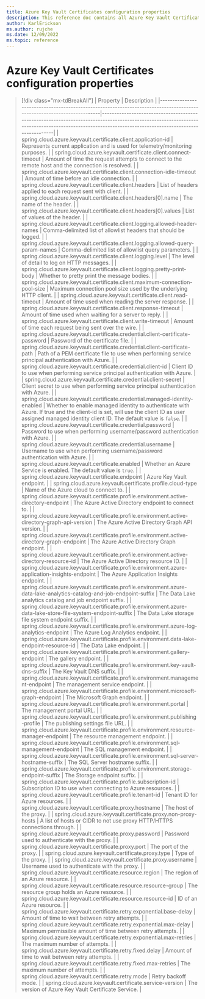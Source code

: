 ```yaml
---
title: Azure Key Vault Certificates configuration properties
description: This reference doc contains all Azure Key Vault Certificates configuration properties.
author: KarlErickson
ms.author: rujche
ms.date: 12/09/2022
ms.topic: reference
---
```


# Azure Key Vault Certificates configuration properties

> [!div class="mx-tdBreakAll"]
> | Property                                                                                                              | Description                                                                                                                                                                                        |
> |-----------------------------------------------------------------------------------------------------------------------|----------------------------------------------------------------------------------------------------------------------------------------------------------------------------------------------------|
> | spring.cloud.azure.keyvault.certificate.client.application-id                                                         | Represents current application and is used for telemetry/monitoring purposes.                                                                                                                      |
> | spring.cloud.azure.keyvault.certificate.client.connect-timeout                                                        | Amount of time the request attempts to connect to the remote host and the connection is resolved.                                                                                                  |
> | spring.cloud.azure.keyvault.certificate.client.connection-idle-timeout                                                | Amount of time before an idle connection.                                                                                                                                                          |
> | spring.cloud.azure.keyvault.certificate.client.headers                                                                | List of headers applied to each request sent with client.                                                                                                                                          |
> | spring.cloud.azure.keyvault.certificate.client.headers[0].name                                                        | The name of the header.                                                                                                                                                                            |
> | spring.cloud.azure.keyvault.certificate.client.headers[0].values                                                      | List of values of the header.                                                                                                                                                                      |
> | spring.cloud.azure.keyvault.certificate.client.logging.allowed-header-names                                           | Comma-delimited list of allowlist headers that should be logged.                                                                                                                                   |
> | spring.cloud.azure.keyvault.certificate.client.logging.allowed-query-param-names                                      | Comma-delimited list of allowlist query parameters.                                                                                                                                                |
> | spring.cloud.azure.keyvault.certificate.client.logging.level                                                          | The level of detail to log on HTTP messages.                                                                                                                                                       |
> | spring.cloud.azure.keyvault.certificate.client.logging.pretty-print-body                                              | Whether to pretty print the message bodies.                                                                                                                                                        |
> | spring.cloud.azure.keyvault.certificate.client.maximum-connection-pool-size                                           | Maximum connection pool size used by the underlying HTTP client.                                                                                                                                   |
> | spring.cloud.azure.keyvault.certificate.client.read-timeout                                                           | Amount of time used when reading the server response.                                                                                                                                              |
> | spring.cloud.azure.keyvault.certificate.client.response-timeout                                                       | Amount of time used when waiting for a server to reply.                                                                                                                                            |
> | spring.cloud.azure.keyvault.certificate.client.write-timeout                                                          | Amount of time each request being sent over the wire.                                                                                                                                              |
> | spring.cloud.azure.keyvault.certificate.credential.client-certificate-password                                        | Password of the certificate file.                                                                                                                                                                  |
> | spring.cloud.azure.keyvault.certificate.credential.client-certificate-path                                            | Path of a PEM certificate file to use when performing service principal authentication with Azure.                                                                                                 |
> | spring.cloud.azure.keyvault.certificate.credential.client-id                                                          | Client ID to use when performing service principal authentication with Azure.                                                                                                                      |
> | spring.cloud.azure.keyvault.certificate.credential.client-secret                                                      | Client secret to use when performing service principal authentication with Azure.                                                                                                                  |
> | spring.cloud.azure.keyvault.certificate.credential.managed-identity-enabled                                           | Whether to enable managed identity to authenticate with Azure. If true and the client-id is set, will use the client ID as user assigned managed identity client ID. The default value is `false`. |
> | spring.cloud.azure.keyvault.certificate.credential.password                                                           | Password to use when performing username/password authentication with Azure.                                                                                                                       |
> | spring.cloud.azure.keyvault.certificate.credential.username                                                           | Username to use when performing username/password authentication with Azure.                                                                                                                       |
> | spring.cloud.azure.keyvault.certificate.enabled                                                                       | Whether an Azure Service is enabled. The default value is `true`.                                                                                                                                  |
> | spring.cloud.azure.keyvault.certificate.endpoint                                                                      | Azure Key Vault endpoint.                                                                                                                                                                          |
> | spring.cloud.azure.keyvault.certificate.profile.cloud-type                                                            | Name of the Azure cloud to connect to.                                                                                                                                                             |
> | spring.cloud.azure.keyvault.certificate.profile.environment.active-directory-endpoint                                 | The Azure Active Directory endpoint to connect to.                                                                                                                                                 |
> | spring.cloud.azure.keyvault.certificate.profile.environment.active-directory-graph-api-version                        | The Azure Active Directory Graph API version.                                                                                                                                                      |
> | spring.cloud.azure.keyvault.certificate.profile.environment.active-directory-graph-endpoint                           | The Azure Active Directory Graph endpoint.                                                                                                                                                         |
> | spring.cloud.azure.keyvault.certificate.profile.environment.active-directory-resource-id                              | The Azure Active Directory resource ID.                                                                                                                                                            |
> | spring.cloud.azure.keyvault.certificate.profile.environment.azure-application-insights-endpoint                       | The Azure Application Insights endpoint.                                                                                                                                                           |
> | spring.cloud.azure.keyvault.certificate.profile.environment.azure-data-lake-analytics-catalog-and-job-endpoint-suffix | The Data Lake analytics catalog and job endpoint suffix.                                                                                                                                           |
> | spring.cloud.azure.keyvault.certificate.profile.environment.azure-data-lake-store-file-system-endpoint-suffix         | The Data Lake storage file system endpoint suffix.                                                                                                                                                 |
> | spring.cloud.azure.keyvault.certificate.profile.environment.azure-log-analytics-endpoint                              | The Azure Log Analytics endpoint.                                                                                                                                                                  |
> | spring.cloud.azure.keyvault.certificate.profile.environment.data-lake-endpoint-resource-id                            | The Data Lake endpoint.                                                                                                                                                                            |
> | spring.cloud.azure.keyvault.certificate.profile.environment.gallery-endpoint                                          | The gallery endpoint.                                                                                                                                                                              |
> | spring.cloud.azure.keyvault.certificate.profile.environment.key-vault-dns-suffix                                      | The Key Vault DNS suffix.                                                                                                                                                                          |
> | spring.cloud.azure.keyvault.certificate.profile.environment.management-endpoint                                       | The management service endpoint.                                                                                                                                                                   |
> | spring.cloud.azure.keyvault.certificate.profile.environment.microsoft-graph-endpoint                                  | The Microsoft Graph endpoint.                                                                                                                                                                      |
> | spring.cloud.azure.keyvault.certificate.profile.environment.portal                                                    | The management portal URL.                                                                                                                                                                         |
> | spring.cloud.azure.keyvault.certificate.profile.environment.publishing-profile                                        | The publishing settings file URL.                                                                                                                                                                  |
> | spring.cloud.azure.keyvault.certificate.profile.environment.resource-manager-endpoint                                 | The resource management endpoint.                                                                                                                                                                  |
> | spring.cloud.azure.keyvault.certificate.profile.environment.sql-management-endpoint                                   | The SQL management endpoint.                                                                                                                                                                       |
> | spring.cloud.azure.keyvault.certificate.profile.environment.sql-server-hostname-suffix                                | The SQL Server hostname suffix.                                                                                                                                                                    |
> | spring.cloud.azure.keyvault.certificate.profile.environment.storage-endpoint-suffix                                   | The Storage endpoint suffix.                                                                                                                                                                       |
> | spring.cloud.azure.keyvault.certificate.profile.subscription-id                                                       | Subscription ID to use when connecting to Azure resources.                                                                                                                                         |
> | spring.cloud.azure.keyvault.certificate.profile.tenant-id                                                             | Tenant ID for Azure resources.                                                                                                                                                                     |
> | spring.cloud.azure.keyvault.certificate.proxy.hostname                                                                | The host of the proxy.                                                                                                                                                                             |
> | spring.cloud.azure.keyvault.certificate.proxy.non-proxy-hosts                                                         | A list of hosts or CIDR to not use proxy HTTP/HTTPS connections through.                                                                                                                           |
> | spring.cloud.azure.keyvault.certificate.proxy.password                                                                | Password used to authenticate with the proxy.                                                                                                                                                      |
> | spring.cloud.azure.keyvault.certificate.proxy.port                                                                    | The port of the proxy.                                                                                                                                                                             |
> | spring.cloud.azure.keyvault.certificate.proxy.type                                                                    | Type of the proxy.                                                                                                                                                                                 |
> | spring.cloud.azure.keyvault.certificate.proxy.username                                                                | Username used to authenticate with the proxy.                                                                                                                                                      |
> | spring.cloud.azure.keyvault.certificate.resource.region                                                               | The region of an Azure resource.                                                                                                                                                                   |
> | spring.cloud.azure.keyvault.certificate.resource.resource-group                                                       | The resource group holds an Azure resource.                                                                                                                                                        |
> | spring.cloud.azure.keyvault.certificate.resource.resource-id                                                          | ID of an Azure resource.                                                                                                                                                                           |
> | spring.cloud.azure.keyvault.certificate.retry.exponential.base-delay                                                  | Amount of time to wait between retry attempts.                                                                                                                                                     |
> | spring.cloud.azure.keyvault.certificate.retry.exponential.max-delay                                                   | Maximum permissible amount of time between retry attempts.                                                                                                                                         |
> | spring.cloud.azure.keyvault.certificate.retry.exponential.max-retries                                                 | The maximum number of attempts.                                                                                                                                                                    |
> | spring.cloud.azure.keyvault.certificate.retry.fixed.delay                                                             | Amount of time to wait between retry attempts.                                                                                                                                                     |
> | spring.cloud.azure.keyvault.certificate.retry.fixed.max-retries                                                       | The maximum number of attempts.                                                                                                                                                                    |
> | spring.cloud.azure.keyvault.certificate.retry.mode                                                                    | Retry backoff mode.                                                                                                                                                                                |
> | spring.cloud.azure.keyvault.certificate.service-version                                                               | The version of Azure Key Vault Certificate Service.                                                                                                                                                |
